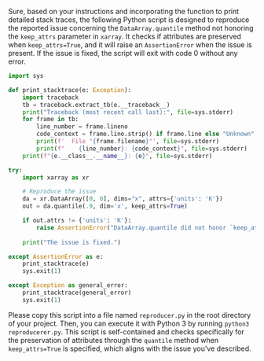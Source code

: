 Sure, based on your instructions and incorporating the function to print detailed stack traces, the following Python script is designed to reproduce the reported issue concerning the `DataArray.quantile` method not honoring the `keep_attrs` parameter in `xarray`. It checks if attributes are preserved when `keep_attrs=True`, and it will raise an `AssertionError` when the issue is present. If the issue is fixed, the script will exit with code 0 without any error.

```python
import sys

def print_stacktrace(e: Exception):
    import traceback
    tb = traceback.extract_tb(e.__traceback__)
    print("Traceback (most recent call last):", file=sys.stderr)
    for frame in tb:
        line_number = frame.lineno
        code_context = frame.line.strip() if frame.line else "Unknown"
        print(f'  File "{frame.filename}"', file=sys.stderr)
        print(f"    {line_number}: {code_context}", file=sys.stderr)
    print(f"{e.__class__.__name__}: {e}", file=sys.stderr)

try:
    import xarray as xr

    # Reproduce the issue
    da = xr.DataArray([0, 0], dims="x", attrs={'units': 'K'})
    out = da.quantile(.9, dim='x', keep_attrs=True)

    if out.attrs != {'units': 'K'}:
        raise AssertionError("DataArray.quantile did not honor `keep_attrs`.")
    
    print("The issue is fixed.")

except AssertionError as e:
    print_stacktrace(e)
    sys.exit(1)

except Exception as general_error:
    print_stacktrace(general_error)
    sys.exit(1)
```

Please copy this script into a file named `reproducer.py` in the root directory of your project. Then, you can execute it with Python 3 by running `python3 reproducerer.py`. This script is self-contained and checks specifically for the preservation of attributes through the `quantile` method when `keep_attrs=True` is specified, which aligns with the issue you've described.